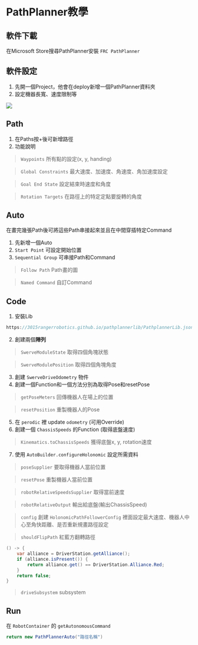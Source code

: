 <!-- title: FRC8725 軟體培訓教學 - PathPlanner -->
<!-- description: PathPlanner教學(NeoSwerve) -->
<!-- category: Advance -->
<!-- tags: Programming -->
<!-- published time: 2024/03/23 -->

# PathPlanner教學
## 軟件下載
在Microsoft Store搜尋PathPlanner安裝 `FRC PathPlanner`
## 軟件設定
1. 先開一個Project，他會在deploy新增一個PathPlanner資料夾
2. 設定機器長寬、速度限制等

![](image/articleImage/pathplanner_edu/image1.wm.png)

## Path
1. 在Paths按+後可新增路徑
2. 功能說明

> `Waypoints` 所有點的設定(x, y, handing)

> `Global Constraints` 最大速度、加速度、角速度、角加速度設定

> `Goal End State` 設定結束時速度和角度

> `Rotation Targets` 在路徑上的特定定點要旋轉的角度

## Auto
在畫完幾張Path後可將這些Path串接起來並且在中間穿插特定Command
1. 先新增一個Auto
2. `Start Point` 可設定開始位置
3. `Sequential Group` 可串接Path和Command

> `Follow Path` Path畫的圖

> `Named Command` 自訂Command

## Code
1. 安裝Lib
```java
https://3015rangerrobotics.github.io/pathplannerlib/PathplannerLib.json
```

2. 創建兩個**陣列**

> `SwerveModuleState` 取得四個角塊狀態

> `SwerveModulePosition` 取得四個角塊角度

3. 創建 `SwerveDriveOdometry` 物件
4. 創建一個Function和一個方法分別為取得Pose和resetPose

> `getPoseMeters` 回傳機器人在場上的位置

> `resetPosition` 重製機器人的Pose

5. 在 `perodic` 裡 update `odometry` (可用Override)
6. 創建一個 `ChassisSpeeds` 的Function (取得底盤速度)

> `Kinematics.toChassisSpeeds` 獲得底盤x, y, rotation速度

7. 使用 `AutoBuilder.configureHolonomic` 設定所需資料

> `poseSupplier` 要取得機器人當前位置

> `resetPose` 重製機器人當前位置

> `robotRelativeSpeedsSupplier` 取得當前速度

> `robotRelativeOutput` 輸出給底盤(輸出ChassisSpeed)

> `config` 創建 `HolonomicPathFollowerConfig` 裡面設定最大速度、機器人中心至角快距離、是否重新規畫路徑設定

> `shouldFlipPath` 紅藍方翻轉路徑
```java
() -> {
    var alliance = DriverStation.getAlliance();
    if (alliance.isPresent()) {
        return alliance.get() == DriverStation.Alliance.Red;
    }
    return false;
}
```
> `driveSubsystem` subsystem

## Run
在 `RobotContainer` 的 `getAutonomousCommand`<br>
```java
return new PathPlannerAuto("路徑名稱")
```